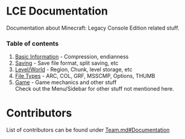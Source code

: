 # LCE Documentation
Documentation about Minecraft: Legacy Console Edition related stuff.

### Table of contents
1. [Basic Information](./Basic%20Info.md) - Compression, endianness
2. [Saving](./Saving/) - Save file format, split saving, etc
3. [Level/World](./Level/) - Region, Chunk, level storage, etc
4. [File Types](./File%20Types/) - ARC, COL, GRF, MSSCMP, Options, THUMB
5. [Game](./Game/) - Game mechanics and other stuff   
Check out the Menu/Sidebar for other stuff not mentioned here.

# Contributors
List of contributors can be found under [Team.md#Documentation](/Team.md#Documentation)
